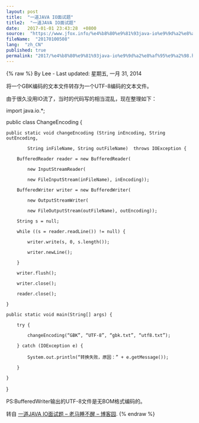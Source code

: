 ```yaml
---
layout: post
title:  "一道JAVA IO面试题"
title2:  "一道JAVA IO面试题"
date:   2017-01-01 23:43:28  +0800
source:  "https://www.jfox.info/%e4%b8%80%e9%81%93java-io%e9%9d%a2%e8%af%95%e9%a2%98.html"
fileName:  "20170100508"
lang:  "zh_CN"
published: true
permalink: "2017/%e4%b8%80%e9%81%93java-io%e9%9d%a2%e8%af%95%e9%a2%98.html"
---
```

{% raw %}
By Lee - Last updated: 星期五, 一月 31, 2014

将一个GBK编码的文本文件转存为一个UTF-8编码的文本文件。

由于很久没用IO流了，当时的代码写的相当混乱，现在整理如下：

import java.io.*;

public class ChangeEncoding {

    public static void changeEncoding (String inEncoding, String outEncoding,

            String inFileName, String outFileName)  throws IOException {

        BufferedReader reader = new BufferedReader(

            new InputStreamReader(

            new FileInputStream(inFileName), inEncoding));

        BufferedWriter writer = new BufferedWriter(

            new OutputStreamWriter(

            new FileOutputStream(outFileName), outEncoding));

        String s = null;

        while ((s = reader.readLine()) != null) {

            writer.write(s, 0, s.length());

            writer.newLine();

        }

        writer.flush();

        writer.close();

        reader.close();

    }

    public static void main(String[] args) {

        try {

            changeEncoding(“GBK”, “UTF-8”, “gbk.txt”, “utf8.txt”);

        } catch (IOException e) {

            System.out.println(“转换失败，原因：” + e.getMessage());

        }

    }

}

PS:BufferedWriter输出的UTF-8文件是无BOM格式编码的。

转自 [一道JAVA IO面试题 – 老马睡不醒 – 博客园](https://www.jfox.info/go.php?url=http://www.cnblogs.com/maxupeng/archive/2010/12/30/1922374.html).
{% endraw %}